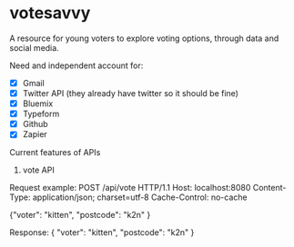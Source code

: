 # votesavvy

A resource for young voters to explore voting options, through data and social media.

Need and independent account for:

- [x] Gmail
- [x] Twitter API (they already have twitter so it should be fine)
- [x] Bluemix
- [x] Typeform
- [x] Github
- [x] Zapier

Current features of APIs

1) vote API

  Request example:
   POST /api/vote HTTP/1.1
   Host: localhost:8080
   Content-Type: application/json; charset=utf-8
   Cache-Control: no-cache

   {"voter": "kitten", "postcode": "k2n" }

 Response:
  {
      "voter": "kitten",
      "postcode": "k2n"
  }
  
  
